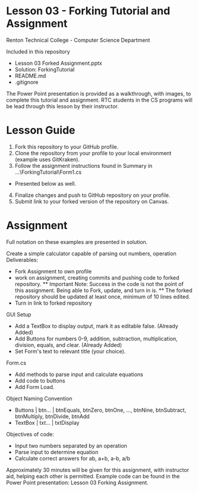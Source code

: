 # Lesson 03 - Forking Tutorial and Assignment
Renton Technical College - Computer Science Department

Included in this repository
* Lesson 03 Forked Assignment.pptx
* Solution: ForkingTutorial
* README.md
* .gitignore

The Power Point presentation is provided as a walkthrough, with images, to complete this tutorial and assignment. RTC students in the CS programs will be lead through this lesson by their instructor.

# Lesson Guide
1. Fork this repository to your GitHub profile.
2. Clone the repository from your profile to your local environment (example uses GitKraken).
3. Follow the assignment instructions found in Summary in ...\ForkingTutorial\Form1.cs
  - Presented below as well.
4. Finalize changes and push to GitHub repository on your profile.
5. Submit link to your forked version of the repository on Canvas.

# Assignment
Full notation on these examples are presented in solution.

Create a simple calculator capable of parsing out numbers, operation
Deliverables:
* Fork Assignment to own profile
* work on assignment, creating commits and pushing code to forked repository.
** Important Note: Success in the code is not the point of this assignment. Being able to Fork, update, and turn in is.
** The forked repository should be updated at least once, minimum of 10 lines edited.
* Turn in link to forked repository

GUI Setup
* Add a TextBox to display output, mark it as editable false. (Already Added)
* Add Buttons for numbers 0-9, addition, subtraction, multiplication, division, equals, and clear. (Already Added)
* Set Form's text to relevant title (your choice).

Form.cs
* Add methods to parse input and calculate equations
* Add code to buttons
* Add Form Load.

Object Naming Convention
* Buttons | btn... | btnEquals, btnZero, btnOne, ..., btnNine, btnSubtract, btnMultiply, btnDivide, btnAdd
* TextBox | txt... | txtDisplay

Objectives of code:
* Input two numbers separated by an operation
* Parse input to determine equation
* Calculate correct answers for ab, a+b, a-b, a/b

Approximately 30 minutes will be given for this assignment, with instructor aid, helping each other is permitted. Example code can be found in the Power Point presentation: Lesson 03 Forking Assignment.
